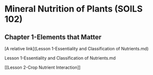 # Mineral Nutrition of Plants (SOILS 102)

## Chapter 1-Elements that Matter
[A relative link](Lesson 1-Essentiality and Classification of Nutrients.md)

Lesson 1-Essentiality and Classification of Nutrients.md

[[Lesson 2-Crop Nutrient Interaction]]
